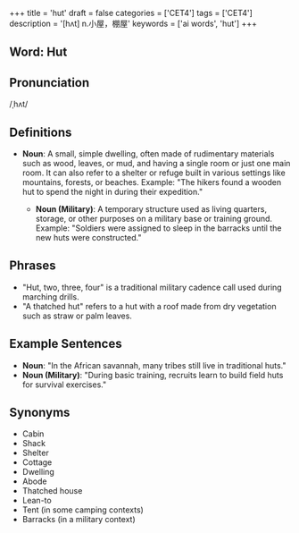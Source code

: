 +++
title = 'hut'
draft = false
categories = ['CET4']
tags = ['CET4']
description = '[hʌt] n.小屋，棚屋'
keywords = ['ai words', 'hut']
+++

## Word: Hut

## Pronunciation
/ˌhʌt/

## Definitions
- **Noun**: A small, simple dwelling, often made of rudimentary materials such as wood, leaves, or mud, and having a single room or just one main room. It can also refer to a shelter or refuge built in various settings like mountains, forests, or beaches. Example: "The hikers found a wooden hut to spend the night in during their expedition."
  
  - **Noun (Military)**: A temporary structure used as living quarters, storage, or other purposes on a military base or training ground. Example: "Soldiers were assigned to sleep in the barracks until the new huts were constructed."

## Phrases
- "Hut, two, three, four" is a traditional military cadence call used during marching drills.
- "A thatched hut" refers to a hut with a roof made from dry vegetation such as straw or palm leaves.

## Example Sentences
- **Noun**: "In the African savannah, many tribes still live in traditional huts."
- **Noun (Military)**: "During basic training, recruits learn to build field huts for survival exercises."

## Synonyms
- Cabin
- Shack
- Shelter
- Cottage
- Dwelling
- Abode
- Thatched house
- Lean-to
- Tent (in some camping contexts)
- Barracks (in a military context)
